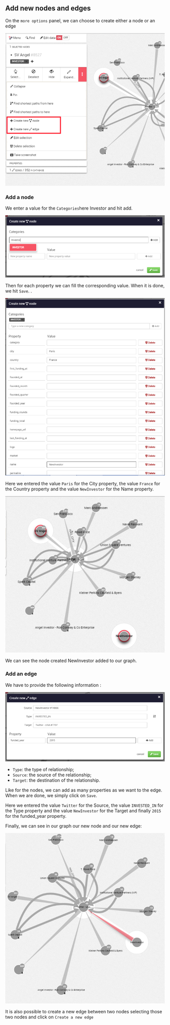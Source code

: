 ## Add new nodes and edges

On the ```more options``` panel, we can choose to create either a node or an edge

![](A1.png)

### Add a node

We enter a value for the ```Categories```here Investor and hit add. 

![](A2.png)

Then for each property we can fill the corresponding value. When it is done, we hit ```Save```.
.

![](A3.png)

Here we entered the value ```Paris``` for the City property, the value ```France``` for the Country property and the value ```NewInvestor``` for the Name property.

![](A5.png)

We can see the node created NewInvestor added to our graph.


### Add an edge

We have to provide the following information :

![](A6.png)

* ```Type```: the type of relationship;
* ```Source```: the source of the relationship;
* ```Target```: the destination of the relationship.

Like for the nodes, we can add as many properties as we want to the edge. When we are done, we simply click on ```Save```.

Here we entered the value ```Twitter``` for the Source, the value ```INVESTED_IN``` for the Type property and the value ```NewInvestor``` for the Target and finally ```2015``` for the funded_year property.


Finally, we can see in our graph our new node and our new edge:

![](A8.png)

It is also possible to create a new edge between two nodes selecting those two nodes and click on ```Create a new edge```
